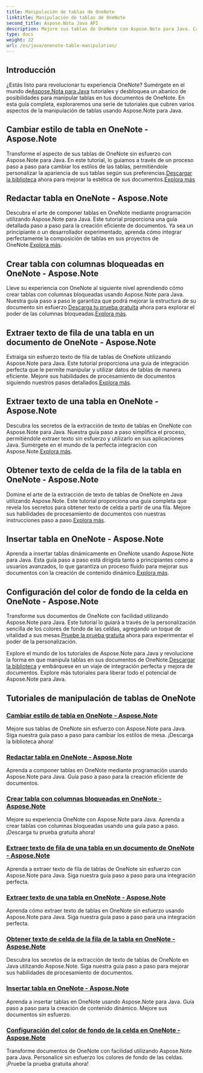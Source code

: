```yaml
---
title: Manipulación de tablas de OneNote
linktitle: Manipulación de tablas de OneNote
second_title: Aspose.Nota Java API
description: Mejore sus tablas de OneNote con Aspose.Note para Java. Cambie estilos, componga tablas, extraiga texto sin problemas. Descargue la biblioteca para crear documentos sin problemas.
type: docs
weight: 32
url: /es/java/onenote-table-manipulation/
---
```



## Introducción

 ¿Estás listo para revolucionar tu experiencia OneNote? Sumérgete en el mundo de[Aspose.Nota para Java](https://www.aspose.com/products/note/java) tutoriales y desbloquea un abanico de posibilidades para manipular tablas en tus documentos de OneNote. En esta guía completa, exploraremos una serie de tutoriales que cubren varios aspectos de la manipulación de tablas usando Aspose.Note para Java.

## Cambiar estilo de tabla en OneNote - Aspose.Note
 Transforme el aspecto de sus tablas de OneNote sin esfuerzo con Aspose.Note para Java. En este tutorial, lo guiamos a través de un proceso paso a paso para cambiar los estilos de las tablas, permitiéndole personalizar la apariencia de sus tablas según sus preferencias.[Descargar la biblioteca](https://releases.aspose.com/downloads/note/java) ahora para mejorar la estética de sus documentos.[Explora más](./change-table-style/)

## Redactar tabla en OneNote - Aspose.Note
Descubra el arte de componer tablas en OneNote mediante programación utilizando Aspose.Note para Java. Este tutorial proporciona una guía detallada paso a paso para la creación eficiente de documentos. Ya sea un principiante o un desarrollador experimentado, aprenda cómo integrar perfectamente la composición de tablas en sus proyectos de OneNote.[Explora más](./compose-table/).

## Crear tabla con columnas bloqueadas en OneNote - Aspose.Note
 Lleve su experiencia con OneNote al siguiente nivel aprendiendo cómo crear tablas con columnas bloqueadas usando Aspose.Note para Java. Nuestra guía paso a paso le garantiza que podrá mejorar la estructura de su documento sin esfuerzo.[Descarga tu prueba gratuita](https://www.aspose.com/downloads/note/java) ahora para explorar el poder de las columnas bloqueadas.[Explora más](./create-table-with-locked-columns/).

## Extraer texto de fila de una tabla en un documento de OneNote - Aspose.Note
Extraiga sin esfuerzo texto de fila de tablas de OneNote utilizando Aspose.Note para Java. Este tutorial proporciona una guía de integración perfecta que le permite manipular y utilizar datos de tablas de manera eficiente. Mejore sus habilidades de procesamiento de documentos siguiendo nuestros pasos detallados.[Explora más](./extract-row-text-from-table/).

## Extraer texto de una tabla en OneNote - Aspose.Note
 Descubra los secretos de la extracción de texto de tablas en OneNote con Aspose.Note para Java. Nuestra guía paso a paso simplifica el proceso, permitiéndole extraer texto sin esfuerzo y utilizarlo en sus aplicaciones Java. Sumérgete en el mundo de la perfecta integración con Aspose.Note.[Explora más](./extract-text-from-table/).

## Obtener texto de celda de la fila de la tabla en OneNote - Aspose.Note
 Domine el arte de la extracción de texto de tablas de OneNote en Java utilizando Aspose.Note. Este tutorial proporciona una guía completa que revela los secretos para obtener texto de celda a partir de una fila. Mejore sus habilidades de procesamiento de documentos con nuestras instrucciones paso a paso.[Explora más](./get-cell-text-from-row/).

## Insertar tabla en OneNote - Aspose.Note
Aprenda a insertar tablas dinámicamente en OneNote usando Aspose.Note para Java. Esta guía paso a paso está dirigida tanto a principiantes como a usuarios avanzados, lo que garantiza un proceso fluido para mejorar sus documentos con la creación de contenido dinámico.[Explora más](./insert-table/).

## Configuración del color de fondo de la celda en OneNote - Aspose.Note
 Transforme sus documentos de OneNote con facilidad utilizando Aspose.Note para Java. Este tutorial lo guiará a través de la personalización sencilla de los colores de fondo de las celdas, agregando un toque de vitalidad a sus mesas.[Pruebe la prueba gratuita](https://www.aspose.com/downloads/note/java) ahora para experimentar el poder de la personalización.

 Explore el mundo de los tutoriales de Aspose.Note para Java y revolucione la forma en que manipula tablas en sus documentos de OneNote.[Descargar la biblioteca](https://releases.aspose.com/downloads/note/java) y embárquese en un viaje de integración perfecta y mejora de documentos. Explore más tutoriales para liberar todo el potencial de Aspose.Note para Java.
## Tutoriales de manipulación de tablas de OneNote
### [Cambiar estilo de tabla en OneNote - Aspose.Note](./change-table-style/)
Mejore sus tablas de OneNote sin esfuerzo con Aspose.Note para Java. Siga nuestra guía paso a paso para cambiar los estilos de mesa. ¡Descarga la biblioteca ahora!
### [Redactar tabla en OneNote - Aspose.Note](./compose-table/)
Aprenda a componer tablas en OneNote mediante programación usando Aspose.Note para Java. Guía paso a paso para la creación eficiente de documentos.
### [Crear tabla con columnas bloqueadas en OneNote - Aspose.Note](./create-table-with-locked-columns/)
Mejore su experiencia OneNote con Aspose.Note para Java. Aprenda a crear tablas con columnas bloqueadas usando una guía paso a paso. ¡Descarga tu prueba gratuita ahora!
### [Extraer texto de fila de una tabla en un documento de OneNote - Aspose.Note](./extract-row-text-from-table/)
Aprenda a extraer texto de fila de tablas de OneNote sin esfuerzo con Aspose.Note para Java. Siga nuestra guía paso a paso para una integración perfecta.
### [Extraer texto de una tabla en OneNote - Aspose.Note](./extract-text-from-table/)
Aprenda cómo extraer texto de tablas en OneNote sin esfuerzo usando Aspose.Note para Java. Siga nuestra guía paso a paso para una integración perfecta.
### [Obtener texto de celda de la fila de la tabla en OneNote - Aspose.Note](./get-cell-text-from-row/)
Descubra los secretos de la extracción de texto de tablas de OneNote en Java utilizando Aspose.Note. Siga nuestra guía paso a paso para mejorar sus habilidades de procesamiento de documentos.
### [Insertar tabla en OneNote - Aspose.Note](./insert-table/)
Aprenda a insertar tablas en OneNote usando Aspose.Note para Java. Guía paso a paso para la creación de contenido dinámico. Mejore sus documentos sin esfuerzo.
### [Configuración del color de fondo de la celda en OneNote - Aspose.Note](./setting-cell-background-color/)
Transforme documentos de OneNote con facilidad utilizando Aspose.Note para Java. Personalice sin esfuerzo los colores de fondo de las celdas. ¡Pruebe la prueba gratuita ahora!